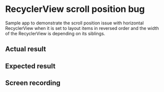 RecyclerView scroll position bug
==========
Sample app to demonstrate the scroll position issue with horizontal RecyclerView when it is set to layout items in reversed order
and the width of the RecyclerView is depending on its siblings.

Actual result
-----------

Expected result
-----------

Screen recording
-----------
